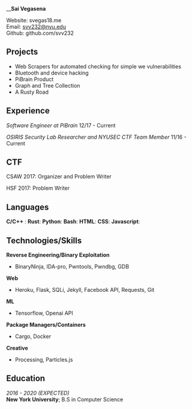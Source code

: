 __**Sai Vegasena**

Website: svegas18.me <br />
Email:   svv232@nyu.edu <br />
Github:  github.com/svv232 <br />

Projects
--------
- Web Scrapers for automated checking for simple we vulnerabilities
- Bluetooth and device hacking 
- PiBrain Product
- Graph and Tree Collection
- A Rusty Road

Experience
----------
*Software Engineer at PiBrain*               12/17 - Current

*OSIRIS Security Lab Researcher and NYUSEC CTF Team Member*          11/16 - Current

CTF
----
CSAW 2017: Organizer and Problem Writer

HSF 2017: Problem Writer

Languages
---------
**C/C++** :
**Rust**:
**Python**: 
**Bash**:
**HTML**:
**CSS**:
**Javascript**:

Technologies/Skills
-------------------

**Reverse Engineering/Binary Exploitation**
* BinaryNinja, IDA-pro, Pwntools, Pwndbg, GDB

**Web**
* Heroku, Flask, SQLi, Jekyll, Facebook API, Requests, Git 

**ML**
* Tensorflow, Openai API

**Package Managers/Containers**
* Cargo, Docker

**Creative**
* Processing, Particles.js

Education
---------
*2016 - 2020 (EXPECTED)* <br />
   **New York University**; B.S in Computer Science
